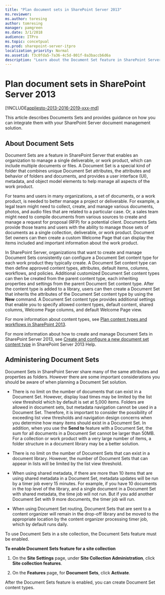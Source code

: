 ```yaml
---
title: "Plan document sets in SharePoint Server 2013"
ms.reviewer: 
ms.author: toresing
author: tomresing
manager: pamgreen
ms.date: 3/1/2018
audience: ITPro
ms.topic: concetpual
ms.prod: sharepoint-server-itpro
localization_priority: Normal
ms.assetid: f3c0fda5-7a36-4c5d-801f-8a3baccb6d6a
description: "Learn about the Document Set feature in SharePoint Server, how to administer Document Sets, and plan for Document Set content types."
---
```


# Plan document sets in SharePoint Server 2013

[!INCLUDE[appliesto-2013-2016-2019-xxx-md](../includes/appliesto-2013-2016-2019-xxx-md.md)]
  
This article describes Documents Sets and provides guidance on how you can integrate them with your SharePoint Server document management solution.
  
    
## About Document Sets
<a name="bkmk_about_ds"> </a>

Document Sets are a feature in SharePoint Server that enables an organization to manage a single deliverable, or work product, which can include multiple documents or files. A Document Set is a special kind of folder that combines unique Document Set attributes, the attributes and behavior of folders and documents, and provides a user interface (UI), metadata, and object model elements to help manage all aspects of the work product.
  
For teams and users in many organizations, a set of documents, or a work product, is needed to better manage a project or deliverable. For example, a legal team might need to collect, create, and manage various documents, photos, and audio files that are related to a particular case. Or, a sales team might need to compile documents from various sources to create and manage a request for proposal (RFP) for a potential client. Documents Sets provide those teams and users with the ability to manage those sets of documents as a single collection, deliverable, or work product. Document Set owners can then create a custom Welcome Page that can display the items included and important information about the work product.
  
In SharePoint Server, organizations that want to create and manage Document Sets consistently can configure a Document Set content type for each work product they typically create. A Document Set content type can then define approved content types, attributes, default items, columns, workflows, and policies. Additional customized Document Set content types can then be created from the parent content type, each inheriting properties and settings from the parent Document Set content type. After the content type is added to a library, users can then create a Document Set that inherits the attributes of the Document Set content type by using the **New** command. A Document Set content type provides additional settings that enable you to specify allowed content types, default content, shared columns, Welcome Page columns, and default Welcome Page view. 
  
For more information about content types, see [Plan content types and workflows in SharePoint 2013](/previous-versions/office/sharepoint-server-2010/cc262735(v=office.14)).
  
For more information about how to create and manage Document Sets in SharePoint Server 2013, see [Create and configure a new document set content type](https://office.microsoft.com/en-us/sharepoint-server-help/create-and-configure-a-new-document-set-content-type-HA102773262.aspx?CTT=1) in SharePoint Server 2013 Help. 
  
## Administering Document Sets
<a name="bkmk_admin_ds"> </a>

Document Sets in SharePoint Server share many of the same attributes and properties as folders. However there are some important considerations you should be aware of when planning a Document Set solution.
  
- There is no limit on the number of documents that can exist in a Document Set. However, display load times may be limited by the list view threshold which by default is set at 5,000 items. Folders are allowed in document sets, but metadata navigation cannot be used in a Document Set. Therefore, it is important to consider the possibility of exceeding list view thresholds and navigation design concerns when you determine how many items should exist in a Document Set. In addition, when you use the **Send to** feature with a Document Set, the sum for all documents in a Document Set cannot be larger than 50MB. For a collection or work product with a very large number of items, a folder structure in a document library may be a better solution. 
    
- There is no limit on the number of Document Sets that can exist in a document library. However, the number of Document Sets that can appear in lists will be limited by the list view threshold.
    
- When using shared metadata, if there are more than 10 items that are using shared metadata in a Document Set, metadata updates will be run by a timer job every 15 minutes. For example, if you have 10 documents in the top level of the library, and a single document in a Document Set with shared metadata, the time job will not run. But if you add another Document Set with 9 more documents, the timer job will run.
    
- When using Document Set routing, Document Sets that are sent to a content organizer will remain in the drop-off library and be moved to the appropriate location by the content organizer processing timer job, which by default runs daily.
    
To use Document Sets in a site collection, the Document Sets feature must be enabled.
  
 **To enable Document Sets feature for a site collection**
  
1. On the **Site Settings** page, under **Site Collection Administration**, click **Site collection features**.
    
2. On the **Features** page, for **Document Sets**, click **Activate**.
    
After the Document Sets feature is enabled, you can create Document Set content types.
  

